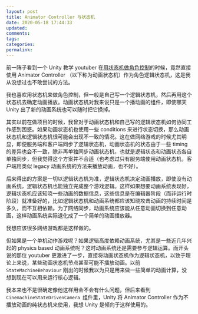 ```yaml
---
layout: post
title: Animator Controller 与状态机
date: 2020-05-18 17:44:33
updated:
comments:
tags:
categories:
permalink:
---
```


前一阵子看到一个 Unity 教学 youtuber 在[用状态机做角色控制](https://www.youtube.com/watch?v=tjV7E9WITKQ&list=PLWYGofN_jX5BupV2xLjU1HUvujl_yDIN6&index=12)的时候，竟然直接使用 Animator Controller （以下称为动画状态机）作为角色逻辑状态机，这是我从没想过也不敢尝试的方法。



我也喜欢用状态机来做角色控制，但一般是自己写一个逻辑状态机，然后再用这个状态机去确定动画播放。动画状态机对我来说只是一个播动画的组件，即使哪天 Unity 出了新的动画系统也可以随时把它换掉。



其实以前在做项目的时候，我曾对于动画状态机和自己写的逻辑状态机如何协同工作感到困惑。如果动画状态机也使用一些 conditions 来进行状态切换，那么动画状态机和逻辑状态机很可能会出现不一致的情况。这在做网络游戏的时候尤其明显，即便服务端和客户端同步了逻辑状态机，动画状态机的状态由于一些 timing 的差异也会不一致，除非再单独同步动画状态机，也就是逻辑状态和动画状态各自单独同步，但我觉得这个方案并不合适（也考虑过只有服务端使用动画状态机，客户端用类似 legacy 动画系统的方法来播放动画，也不好）。



后来得出的方案是一切以逻辑状态机为准，逻辑状态机决定动画播放，即使没有动画系统，逻辑状态机也能独立完成整个游戏逻辑。这样如果想要动画系统表现好，逻辑状态机应该知晓一些动画的数据信息，这些信息是在编辑器阶段（而非运行时阶段）就准备好的，比如逻辑状态机和动画系统都应该知晓攻击动画的持续时间是多久，而不互相依赖。为了网络同步，动画系统应该能从任意动画切换到任意动画，这样动画系统实际退化成了一个简单的动画播放器。



我想应该很多网络游戏都是这样做的。



但如果是一个单机动作游戏呢？如果逻辑高度依赖动画系统，尤其是一些近几年兴起的 physics based 动画系统呢？这时动画系统还是需要参与逻辑运算。而开头说的那位 youtuber 更激进了一步，直接将动画状态机作为逻辑状态机，以致于理论上来说，某些动画状态机节点甚至可能不播放动画。以前 `StateMachineBehaviour` 刚出的时候我以为只是用来做一些简单的动画计算，没想到现在可以用来运行核心逻辑。



我本来也不是很确定像他这样用会不会有什么问题，但后来看到  `CinemachineStateDrivenCamera `组件里，Unity 将 Animator Controller 作为不播放动画的纯状态机来使用，我想 Unity 是倾向于这样使用的。

